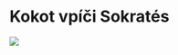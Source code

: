 # Kokot vpíči Sokratés
<img src="https://as2.ftcdn.net/v2/jpg/04/22/84/07/1000_F_422840755_A6ljiVMrGkK6m8U5T8WZjPZdIsDxhrpi.jpg"/>

